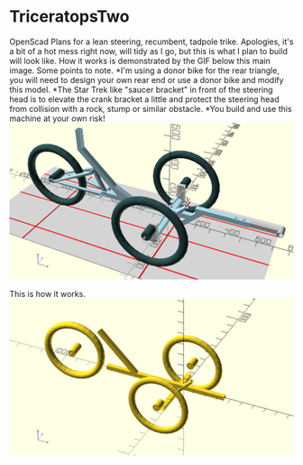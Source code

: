 # TriceratopsTwo
OpenScad Plans for a lean steering, recumbent, tadpole trike. Apologies, it's a bit of a hot mess right now, will tidy as I go, but this is what I plan to build will look like. How it works is demonstrated by the GIF below this main image. Some points to note. 
*I'm using a donor bike for the rear triangle, you will need to design your own rear end or use a donor bike and modify this model.
*The Star Trek like "saucer bracket" in front of the steering head is to elevate the crank bracket a little and protect the steering head from collision with a rock, stump or similar obstacle.
*You build and use this machine at your own risk!
![](LeenSteerMaster.png)

This is how it works.
![](LeanSteer.gif)
